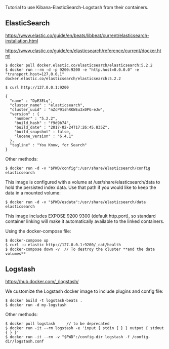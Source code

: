 Tutorial to use Kibana-ElasticSearch-Logstash from their containers.


## ElasticSearch

https://www.elastic.co/guide/en/beats/libbeat/current/elasticsearch-installation.html

https://www.elastic.co/guide/en/elasticsearch/reference/current/docker.html


    $ docker pull docker.elastic.co/elasticsearch/elasticsearch:5.2.2
    $ docker run --rm -d -p 9200:9200 -e "http.host=0.0.0.0" -e "transport.host=127.0.0.1" docker.elastic.co/elasticsearch/elasticsearch:5.2.2

    $ curl http://127.0.0.1:9200

    {
      "name" : "DpE3ELq",
      "cluster_name" : "elasticsearch",
      "cluster_uuid" : "nZcP91shRKWEu3x0PG-eJw",
      "version" : {
        "number" : "5.2.2",
        "build_hash" : "f9d9b74",
        "build_date" : "2017-02-24T17:26:45.835Z",
        "build_snapshot" : false,
        "lucene_version" : "6.4.1"
      },
      "tagline" : "You Know, for Search"
    }

Other methods:

    $ docker run -d -v "$PWD/config":/usr/share/elasticsearch/config elasticsearch
This image is configured with a volume at /usr/share/elasticsearch/data to hold the persisted index data. Use that path if you would like to keep the data in a mounted volume:

    $ docker run -d -v "$PWD/esdata":/usr/share/elasticsearch/data elasticsearch
This image includes EXPOSE 9200 9300 (default http.port), so standard container linking will make it automatically available to the linked containers.

Using the docker-compose file:

    $ docker-compose up
    $ curl -u elastic http://127.0.0.1:9200/_cat/health
    $ docker-compose down -v  // To destroy the cluster **and the data volumes**



## Logstash

https://hub.docker.com/_/logstash/

We customize the Logstash docker image to include plugins and config file:

    $ docker build -t logstash-beats .
    $ docker run -d my-logstash


Other methods:

    $ docker pull logstash     // to be deprecated
    $ docker run -it --rm logstash -e 'input { stdin { } } output { stdout { } }'
    $ docker run -it --rm -v "$PWD":/config-dir logstash -f /config-dir/logstash.conf
